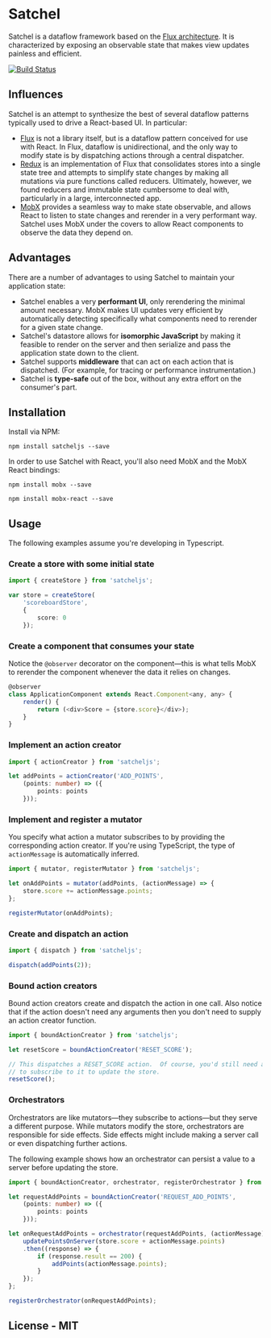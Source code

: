 # Satchel

Satchel is a dataflow framework based on the [Flux architecture](http://facebook.github.io/react/blog/2014/05/06/flux.html).  It is characterized by exposing an observable state that makes view updates painless and efficient.

[![Build Status](https://travis-ci.org/Microsoft/satcheljs.svg?branch=master)](https://travis-ci.org/Microsoft/satcheljs)

## Influences

Satchel is an attempt to synthesize the best of several dataflow patterns typically used to drive a React-based UI.  In particular:

* [Flux](http://facebook.github.io/react/blog/2014/05/06/flux.html) is not a library itself, but is a dataflow pattern conceived for use with React.  In Flux, dataflow is unidirectional, and the only way to modify state is by dispatching actions through a central dispatcher.
* [Redux](http://redux.js.org/index.html) is an implementation of Flux that consolidates stores into a single state tree and attempts to simplify state changes by making all mutations via pure functions called reducers.  Ultimately, however, we found reducers and immutable state cumbersome to deal with, particularly in a large, interconnected app.
* [MobX](http://mobxjs.github.io/mobx/index.html) provides a seamless way to make state observable, and allows React to listen to state changes and rerender in a very performant way.  Satchel uses MobX under the covers to allow React components to observe the data they depend on.

## Advantages

There are a number of advantages to using Satchel to maintain your application state:

* Satchel enables a very **performant UI**, only rerendering the minimal amount necessary.  MobX makes UI updates very efficient by automatically detecting specifically what components need to rerender for a given state change.
* Satchel's datastore allows for **isomorphic JavaScript** by making it feasible to render on the server and then serialize and pass the application state down to the client.
* Satchel supports **middleware** that can act on each action that is dispatched.  (For example, for tracing or performance instrumentation.)
* Satchel is **type-safe** out of the box, without any extra effort on the consumer's part.

## Installation

Install via NPM:

`npm install satcheljs --save`

In order to use Satchel with React, you'll also need MobX and the MobX React bindings:

`npm install mobx --save`

`npm install mobx-react --save`

## Usage

The following examples assume you're developing in Typescript.

### Create a store with some initial state

```typescript
import { createStore } from 'satcheljs';

var store = createStore(
    'scoreboardStore',
    {
        score: 0
    });
```

### Create a component that consumes your state

Notice the `@observer` decorator on the component—this is what tells MobX to rerender the component whenever the data it relies on changes.

```javascript
@observer
class ApplicationComponent extends React.Component<any, any> {
    render() {
        return (<div>Score = {store.score}</div>);
    }
}
```

### Implement an action creator

```typescript
import { actionCreator } from 'satcheljs';

let addPoints = actionCreator('ADD_POINTS',
    (points: number) => ({
        points: points
    }));
```

### Implement and register a mutator

You specify what action a mutator subscribes to by providing the corresponding action creator.
If you're using TypeScript, the type of `actionMessage` is automatically inferred.

```typescript
import { mutator, registerMutator } from 'satcheljs';

let onAddPoints = mutator(addPoints, (actionMessage) => {
    store.score += actionMessage.points;
};

registerMutator(onAddPoints);
```

### Create and dispatch an action

```typescript
import { dispatch } from 'satcheljs';

dispatch(addPoints(2));
```

### Bound action creators

Bound action creators create and dispatch the action in one call.
Also notice that if the action doesn't need any arguments then you don't need to supply an action creator function.

```typescript
import { boundActionCreator } from 'satcheljs';

let resetScore = boundActionCreator('RESET_SCORE');

// This dispatches a RESET_SCORE action.  Of course, you'd still need a mutator
// to subscribe to it to update the store.
resetScore();
```

### Orchestrators

Orchestrators are like mutators—they subscribe to actions—but they serve a different purpose.
While mutators modify the store, orchestrators are responsible for side effects.
Side effects might include making a server call or even dispatching further actions.

The following example shows how an orchestrator can persist a value to a server before updating the store.

```typescript
import { boundActionCreator, orchestrator, registerOrchestrator } from 'satcheljs';

let requestAddPoints = boundActionCreator('REQUEST_ADD_POINTS',
    (points: number) => ({
        points: points
    }));

let onRequestAddPoints = orchestrator(requestAddPoints, (actionMessage) => {
    updatePointsOnServer(store.score + actionMessage.points)
    .then((response) => {
        if (response.result == 200) {
            addPoints(actionMessage.points);
        }
    });
};

registerOrchestrator(onRequestAddPoints);
```

## License - MIT

